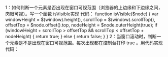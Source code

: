 1：如何判断一个元素是否出现在窗口可视范围（浏览器的上边缘和下边缘之间，肉眼可视）。写一个函数 isVisible实现
代码：
function isVisible($node) {
    var windowHeight = $(window).height(),
        scrollTop = $(window).scrollTop(),
        offsetTop = $node.offset().top,
        nodeHeight = $node.outerHeight(true);
    if (windowHeight + scrollTop > offsetTop && scrollTop < offsetTop + nodeHeight) {
        return true;
    } else {
        return false;
    }
}
2：当窗口滚动时，判断一个元素是不是出现在窗口可视范围。每次出现都在控制台打印 true 。用代码实现
代码：
<!DOCTYPE html>
<html lang="en">

<head>
    <meta charset="UTF-8">
    <meta name="viewport" content="width=device-width, initial-scale=1.0">
    <title>元素每次出现都在控制台打印</title>
</head>

<body>
    <style>
        div:nth-child(2n+1) {
            background: pink;
            width: 500px;
            height: 500px;
        }

        div:nth-child(2n) {
            background: yellow;
            width: 500px;
            height: 500px;
        }
    </style>
    <div>
        <div>1</div>
        <div>2</div>
        <div class="visible">我出现在可视窗口</div>
        <div>4</div>
    </div>
    <script src="https://code.jquery.com/jquery-3.1.1.min.js"></script>
    <script>
        var $visible = $('.visible');
        $(window).on('scroll', function () {
            if (isVisible($visible)) {
                console.log('true');
            }
        })
        function isVisible($node) {
            var windowHeight = $(window).height(),
                scrollTop = $(window).scrollTop(),
                offsetTop = $node.offset().top,
                nodeHeight = $node.outerHeight(true);
            if (windowHeight + scrollTop > offsetTop && scrollTop < offsetTop + nodeHeight) {
                return true;
            } else {
                return false
            }
        }
    </script>
</body>

</html>
3：当窗口滚动时，判断一个元素是不是出现在窗口可视范围。在元素第一次出现时在控制台打印 true，以后再次出现不做任何处理。用代码实现
代码：
<!DOCTYPE html>
<html lang="en">

<head>
    <meta charset="UTF-8">
    <meta name="viewport" content="width=device-width, initial-scale=1.0">
    <title>只打印一次文件</title>
</head>

<body>
    <style>
        div:nth-child(2n+1) {
            background: pink;
            width: 500px;
            height: 500px;
        }

        div:nth-child(2n) {
            background: yellow;
            width: 500px;
            height: 500px;
        }
    </style>
    <div>
        <div>1</div>
        <div>2</div>
        <div class="visible">可视窗口只打印一次</div>
        <div>4</div>
    </div>
    <script src="https://code.jquery.com/jquery-3.1.1.min.js"></script>
    <script>
        var $visible = $('.visible');
        var flag = true;
        $(window).on('scroll', function () {
            if (flag) {
                isVisible($visible);
            }
        })

        function isVisible($node) {
            var windowHeight = $(window).height(),
                scrollTop = $(window).scrollTop(),
                offsetTop = $node.offset().top,
                nodeHeight = $node.outerHeight(true);
            if (windowHeight + scrollTop > offsetTop && scrollTop < offsetTop + nodeHeight) {
                console.log('true');
                flag = false;
                return true;
            } else {
                return false;
            }
        }
    </script>
</body>

</html>

4： 图片懒加载的原理是什么？
解答：
当访问一个页面的时候，首先把img的src设置为正在加载的图片地址，因为所有的这个背景图片都一样，所以只需加载一次。真正的所需加载的地址放到另外的属性上面。等到页面滚动到那一部分时侯，再把页面中的img标签的src属性发送请求并下载图片，通过动态改变img的src属性实现。减少网络请求。

5：实现一个图片懒加载效果。
<!DOCTYPE html>
<html lang="en">

<head>
    <meta charset="UTF-8">
    <meta name="viewport" content="width=device-width, initial-scale=1.0">
    <title>简单图片懒加载</title>

</head>

<body>
    <style>
        ul,
        li {
            list-style: none;
        }

        .container {
            width: 600px;
            margin: 0 auto;
        }

        .container li {
            float: left;
            margin: 10px 10px;
        }

        .container li img {
            width: 240px;
            height: 180px;
        }

        p {
            float: left;
        }
    </style>


    <ul class="container">
        <li><a href="#"><img src="" data-src="http://cdn.jirengu.com/book.jirengu.com/img/1.jpg"></a></li>
        <li><a href="#"><img
                    src="http://kejian.jirengu.com/data/fe/%E8%AF%BE%E4%BB%B6/32-%E6%87%92%E5%8A%A0%E8%BD%BD/code/blank.jpg"
                    data-src="http://cdn.jirengu.com/book.jirengu.com/img/2.jpg"></a></li>
        <li><a href="#"><img
                    src="http://kejian.jirengu.com/data/fe/%E8%AF%BE%E4%BB%B6/32-%E6%87%92%E5%8A%A0%E8%BD%BD/code/blank.jpg"
                    data-src="http://cdn.jirengu.com/book.jirengu.com/img/3.jpg"></a></li>
        <li><a href="#"><img
                    src="http://kejian.jirengu.com/data/fe/%E8%AF%BE%E4%BB%B6/32-%E6%87%92%E5%8A%A0%E8%BD%BD/code/blank.jpg"
                    data-src="http://cdn.jirengu.com/book.jirengu.com/img/4.jpg"></a></li>
        <li><a href="#"><img
                    src="http://kejian.jirengu.com/data/fe/%E8%AF%BE%E4%BB%B6/32-%E6%87%92%E5%8A%A0%E8%BD%BD/code/blank.jpg"
                    data-src="http://cdn.jirengu.com/book.jirengu.com/img/5.jpg"></a></li>
        <li><a href="#"><img
                    src="http://kejian.jirengu.com/data/fe/%E8%AF%BE%E4%BB%B6/32-%E6%87%92%E5%8A%A0%E8%BD%BD/code/blank.jpg"
                    data-src="http://cdn.jirengu.com/book.jirengu.com/img/6.jpg"></a></li>
        <li><a href="#"><img
                    src="http://kejian.jirengu.com/data/fe/%E8%AF%BE%E4%BB%B6/32-%E6%87%92%E5%8A%A0%E8%BD%BD/code/blank.jpg"
                    data-src="http://cdn.jirengu.com/book.jirengu.com/img/7.jpg"></a></li>
        <li><a href="#"><img
                    src="http://kejian.jirengu.com/data/fe/%E8%AF%BE%E4%BB%B6/32-%E6%87%92%E5%8A%A0%E8%BD%BD/code/blank.jpg"
                    data-src="http://cdn.jirengu.com/book.jirengu.com/img/8.jpg"></a></li>
        <li><a href="#"><img
                    src="http://kejian.jirengu.com/data/fe/%E8%AF%BE%E4%BB%B6/32-%E6%87%92%E5%8A%A0%E8%BD%BD/code/blank.jpg"
                    data-src="http://cdn.jirengu.com/book.jirengu.com/img/9.jpg"></a></li>
        <li><a href="#"><img
                    src="http://kejian.jirengu.com/data/fe/%E8%AF%BE%E4%BB%B6/32-%E6%87%92%E5%8A%A0%E8%BD%BD/code/blank.jpg"
                    data-src="http://cdn.jirengu.com/book.jirengu.com/img/10.jpg"></a></li>
        <li><a href="#"><img
                    src="http://kejian.jirengu.com/data/fe/%E8%AF%BE%E4%BB%B6/32-%E6%87%92%E5%8A%A0%E8%BD%BD/code/blank.jpg"
                    data-src="http://cdn.jirengu.com/book.jirengu.com/img/11.jpg"></a></li>
        <li><a href="#"><img
                    src="http://kejian.jirengu.com/data/fe/%E8%AF%BE%E4%BB%B6/32-%E6%87%92%E5%8A%A0%E8%BD%BD/code/blank.jpg"
                    data-src="http://cdn.jirengu.com/book.jirengu.com/img/12.jpg"></a></li>
        <li><a href="#"><img
                    src="http://kejian.jirengu.com/data/fe/%E8%AF%BE%E4%BB%B6/32-%E6%87%92%E5%8A%A0%E8%BD%BD/code/blank.jpg"
                    data-src="http://cdn.jirengu.com/book.jirengu.com/img/13.jpg"></a></li>
        <li><a href="#"><img
                    src="http://kejian.jirengu.com/data/fe/%E8%AF%BE%E4%BB%B6/32-%E6%87%92%E5%8A%A0%E8%BD%BD/code/blank.jpg"
                    data-src="http://cdn.jirengu.com/book.jirengu.com/img/14.jpg"></a></li>
        <li><a href="#"><img
                    src="http://kejian.jirengu.com/data/fe/%E8%AF%BE%E4%BB%B6/32-%E6%87%92%E5%8A%A0%E8%BD%BD/code/blank.jpg"
                    data-src="http://cdn.jirengu.com/book.jirengu.com/img/15.jpg"></a></li>
        <li><a href="#"><img
                    src="http://kejian.jirengu.com/data/fe/%E8%AF%BE%E4%BB%B6/32-%E6%87%92%E5%8A%A0%E8%BD%BD/code/blank.jpg"
                    data-src="http://cdn.jirengu.com/book.jirengu.com/img/16.jpg"></a></li>
    </ul>
    <script src="http://apps.bdimg.com/libs/jquery/1.9.1/jquery.js"></script>
    <!-- <script src="http://kejian.jirengu.com/static/js/jquery-1.11.1.min.js"></script> -->
    <script type="text/javascript">
        /*
           方法1： 
           1.对于所有的img标签，把真实的地址放入自定义data-img
           2.当滚动页面时，检查页面所有的img标签，看看这个标签是否出现在我们的视野，当出现在我们的视野时，再去判断它是否加载过，如果没有加载过，加载它
         */


        // lazyRender()

        // var clock
        // $(window).on("scroll", function () {
        //     if (clock) {
        //         clearTimeout(clock)
        //     }
        //     clock = setTimeout(function () {
        //         console.log('hello')
        //         lazyRender()
        //     }, 100)
        // })

        // function lazyRender() {
        //     $('.container img').each(function () {
        //         if (checkShow($(this)) && !isLoaded($(this))) {
        //             loadImg($(this))
        //         }
        //     })
        // }

        // function checkShow($img) {
        //     var scrollTop = $(window).scrollTop()
        //     var windowHeight = $(window).height()
        //     var offsetTop = $img.offset().top
        //     if (offsetTop < scrollTop + windowHeight && offsetTop > scrollTop) {
        //         return true
        //     }
        //     return false
        // }

        // function isLoaded($img) {
        //     return $img.attr('data-src') === $img.attr('src')
        // }

        // function loadImg($img) {
        //     $img.attr('src', $img.attr('data-src'))
        // }


        /*方法2：*/
        var clock;
        $(window).on('scroll', function () {
            // 用户鼠标滚轮滚动一次， 有多次事件响应。下面的setTimeout 主要是为性能考虑，只在最后一次事件响应的时候执行checkshow
            if (clock) {
                clearTimeout(clock);
            }
            clock = setTimeout(function () {
                console.log(1);
                checkShow();
            }, 300);
        });

        //用户第一次打开页面，还没滚动窗口的时候需要执行一次checkshow
        checkShow();

        function checkShow() {
            $('.container img').each(function () {
                var $cur = $(this);
                if ($cur.attr('.isLoaded')) {
                    return;
                }

                if (isShow($cur)) {
                    showImg($cur);
                }
            });
        }

        function isShow($el) {
            var scrollH = $(window).scrollTop(),
                winH = $(window).height(),
                top = $el.offset().top;

            if (top < winH + scrollH) {
                return true;
            } else {
                return false;
            }
        }

        function showImg($el) {
            $el.attr('src', $el.attr('data-src'));
            $el.attr('isLoaded', true);
        }
    </script>
</body>

</html>